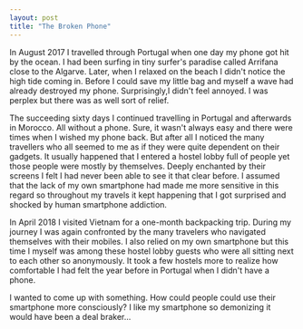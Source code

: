 ```yaml
---
layout: post
title: "The Broken Phone"
---
```


In August 2017 I travelled through Portugal when one day my phone got hit by the ocean. I had been surfing in tiny surfer's paradise called Arrifana close to the Algarve. Later, when I relaxed on the beach I didn't notice the high tide coming in. Before I could save my little bag and myself a wave had already destroyed my phone. Surprisingly,I didn't feel annoyed. I was perplex but there was as well sort of relief. 

The succeeding sixty days I continued travelling in Portugal and afterwards in Morocco. All without a phone. Sure, it wasn't always easy and there were times when I wished my phone back. But after all I noticed the many travellers who all seemed to me as if they were quite dependent on their gadgets. It usually happened that I entered a hostel lobby full of people yet those people were mostly by themselves. Deeply enchanted by their screens I felt I had never been able to see it that clear before. I assumed that the lack of my own smartphone had made me more sensitive in this regard so throughout my travels it kept happening that I got surprised and shocked by human smartphone addiction.

In April 2018 I visited Vietnam for a one-month backpacking trip. During my journey I was again confronted by the many travelers who navigated themselves with their mobiles. I also relied on my own smartphone but this time I myself was among these hostel lobby guests who were all sitting next to each other so anonymously. It took a few hostels more to realize how comfortable I had felt the year before in Portugal when I didn't have a phone. 

I wanted to come up with something. How could people could use their smartphone more consciously? I like my smartphone so demonizing it would have been a deal braker...